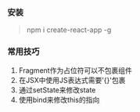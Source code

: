 ### 安装
> npm i create-react-app -g 

### 常用技巧
1. Fragment作为占位符可以不包裹组件
2. 在JSX中使用JS表达式需要'{}'包裹
3. 通过setState来修改state
4. 使用bind来修改this的指向